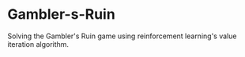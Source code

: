 # Gambler-s-Ruin
Solving the Gambler's Ruin game using reinforcement learning's value iteration algorithm.
